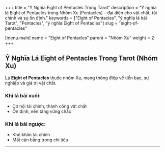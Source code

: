 +++
title = "Ý Nghĩa Eight of Pentacles Trong Tarot"
description = "Ý nghĩa lá Eight of Pentacles trong Nhóm Xu (Pentacles) – đại diện cho vật chất, tài chính và sự ổn định."
keywords = ["Eight of Pentacles", "ý nghĩa lá bài Tarot", "Pentacles", "ý nghĩa Eight of Pentacles"]
slug = "eight-of-pentacles"

[menu.main]
name = "Eight of Pentacles"
parent = "Nhóm Xu"
weight = 2
+++

## Ý Nghĩa Lá Eight of Pentacles Trong Tarot (Nhóm Xu)

Lá **Eight of Pentacles** thuộc nhóm Xu, mang thông điệp về tiền bạc, sự nghiệp và giá trị vật chất.  

### Khi lá bài xuôi:
- Cơ hội tài chính, thành công vật chất  
- Ổn định, nền tảng vững chắc  

### Khi lá bài ngược:
- Khó khăn tài chính  
- Mất cân bằng trong chi tiêu  

---
